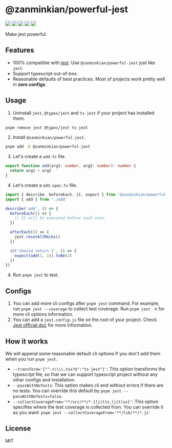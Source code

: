 # @zanminkian/powerful-jest

[![](https://img.shields.io/npm/l/@zanminkian/powerful-jest.svg)](https://github.com/zanminkian/powerful-jest/blob/master/LICENSE)
[![](https://img.shields.io/npm/v/@zanminkian/powerful-jest.svg)](https://www.npmjs.com/package/@zanminkian/powerful-jest)
[![](https://img.shields.io/npm/dm/@zanminkian/powerful-jest.svg)](https://www.npmjs.com/package/@zanminkian/powerful-jest)
[![](https://img.shields.io/librariesio/release/npm/@zanminkian/powerful-jest)](https://www.npmjs.com/package/@zanminkian/powerful-jest)
[![](https://packagephobia.com/badge?p=@zanminkian/powerful-jest)](https://packagephobia.com/result?p=@zanminkian/powerful-jest)

Make jest powerful.

## Features

- 100% compatible with [jest](https://jestjs.io/). Use `@zanminkian/powerful-jest` just like `jest`.
- Support typescript out-of-box.
- Reasonable defaults of best practices. Most of projects work pretty well in **zero configs**.

## Usage

1. Uninstall `jest`, `@types/jest` and `ts-jest` if your project has installed them.

```sh
pnpm remove jest @types/jest ts-jest
```

2. Install `@zanminkian/powerful-jest`.
```sh
pnpm add -D @zanminkian/powerful-jest
```

3. Let's create a `add.ts` file.
```typescript
export function add(arg1: number, arg2: number): number {
  return arg1 + arg2
}
```

4. Let's create a `add.spec.ts` file.
```typescript
import { describe, beforeEach, it, expect } from '@zanminkian/powerful-jest'
import { add } from './add'

describe('add', () => {
  beforeEach(() => {
    // It will be executed before each case.
  })

  afterEach(() => {
    jest.resetAllMocks()
  })

  it('should return 2', () => {
    expect(add(1, 1)).toBe(2)
  })
})
```

4. Run `pnpm jest` to test.

## Configs

1. You can add more cli configs after `pnpm jest` command. For example, run `pnpm jest --coverage` to collect test coverage. Run `pnpm jest -h` for more cli options information.
2. You can add a `jest.config.js` file on the root of your project. Check [Jest official doc](https://jestjs.io/docs/configuration) for more information.

## How it works

We will append some reasonable default cli options if you don't add them when you run `pnpm jest`.
- `--transform='{"^.+\\\\.tsx?$":"ts-jest"}'`: This option transforms the typescript file, so that we can support typescript project without any other configs and installation.
- `--passWithNoTests`: This option makes cli end without errors if there are no tests. You can override this default by `pnpm jest --passWithNoTests=false`.
- `--collectCoverageFrom='**/src/**/*.{(j|t)s,(j|t)sx}'`: This option specifies where the test coverage is collected from. You can override it as you want: `pnpm jest --collectCoverageFrom='**/lib/**/*.js'`

## License

MIT
